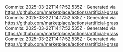 Commits: 2025-03-22T14:17:52.535Z - Generated via https://github.com/marketplace/actions/artificial-grass
<br>
Commits: 2025-03-22T14:17:52.535Z - Generated via https://github.com/marketplace/actions/artificial-grass
<br>
Commits: 2025-03-22T14:17:52.535Z - Generated via https://github.com/marketplace/actions/artificial-grass
<br>
Commits: 2025-03-22T14:17:52.535Z - Generated via https://github.com/marketplace/actions/artificial-grass
<br>
